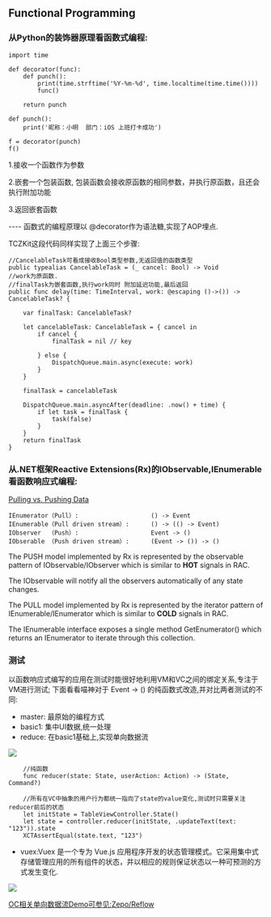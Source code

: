 ## Functional Programming

### 从Python的装饰器原理看函数式编程:

```
import time

def decorator(func):
    def punch():
        print(time.strftime('%Y-%m-%d', time.localtime(time.time())))
        func()

    return punch

def punch():
    print('昵称：小明  部门：iOS 上班打卡成功')

f = decorator(punch)
f()
```

1.接收一个函数作为参数

2.嵌套一个包装函数, 包装函数会接收原函数的相同参数，并执行原函数，且还会执行附加功能

3.返回嵌套函数

---- 函数式的编程原理以 @decorator作为语法糖,实现了AOP埋点.

TCZKit这段代码同样实现了上面三个步骤:

```pyt
//CancelableTask可看成接收Bool类型参数,无返回值的函数类型
public typealias CancelableTask = (_ cancel: Bool) -> Void
//work为原函数.
//finalTask为嵌套函数,执行work同时 附加延迟功能,最后返回
public func delay(time: TimeInterval, work: @escaping ()->()) -> CancelableTask? {
    
    var finalTask: CancelableTask?
    
    let cancelableTask: CancelableTask = { cancel in
        if cancel {
            finalTask = nil // key
            
        } else {
            DispatchQueue.main.async(execute: work)
        }
    }
    
    finalTask = cancelableTask
    
    DispatchQueue.main.asyncAfter(deadline: .now() + time) {
        if let task = finalTask {
            task(false)
        }
    }
    return finalTask
}
```

### 从.NET框架Reactive Extensions(Rx)的IObservable,IEnumerable看函数响应式编程:

[Pulling vs. Pushing Data](https://msdn.microsoft.com/en-us/library/hh242985.aspx)

```
IEnumerator（Pull）:                    () -> Event
IEnumerable（Pull driven stream）:      () -> (() -> Event)
IObserver  （Push）:                    Event -> ()
IObserable （Push driven stream）:      (Event -> ()) -> ()
```


The PUSH model implemented by Rx is represented by the observable pattern of IObservable<T>/IObserver<T> which is similar to **HOT** signals in RAC.

The IObservable will notify all the observers automatically of any state changes. 

The PULL model implemented by Rx is represented by the iterator pattern of IEnumerable<T>/IEnumerator<T> which is similar to **COLD** signals in RAC. 

The IEnumerable<T> interface exposes a single method GetEnumerator() which returns an IEnumerator<T> to iterate through this collection.


### 测试


以函数响应式编写的应用在测试时能很好地利用VM和VC之间的绑定关系,专注于VM进行测试;
下面看看喵神对于 Event -> () 的纯函数式改造,并对比两者测试的不同:

- master: 最原始的编程方式
- basic1: 集中UI数据,统一处理
- reduce: 在basic1基础上,实现单向数据流

![](https://ws1.sinaimg.cn/large/006tKfTcgy1fjs0fvb71bj31e40ncmze.jpg)

```
    //纯函数
    func reducer(state: State, userAction: Action) -> (State, Command?) 
```

```pyt
    //所有在VC中抽象的用户行为都统一指向了state的value变化,测试时只需要关注reducer前后的状态
    let initState = TableViewController.State()
    let state = controller.reducer(initState, .updateText(text: "123")).state
    XCTAssertEqual(state.text, "123")
```

- vuex:Vuex 是一个专为 Vue.js 应用程序开发的状态管理模式。它采用集中式存储管理应用的所有组件的状态，并以相应的规则保证状态以一种可预测的方式发生变化.


![](https://ws3.sinaimg.cn/large/006tNc79gy1fk42jdhi50j316e0w6whi.jpg)

[OC相关单向数据流Demo可参见:Zepo/Reflow](https://github.com/Zepo/Reflow)


